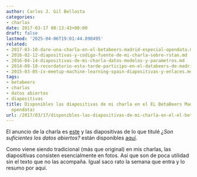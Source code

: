 ```yaml
---
author: Carlos J. Gil Bellosta
categories:
- charlas
date: 2017-03-17 08:13:43+00:00
draft: false
lastmod: '2025-04-06T19:01:44.898495'
related:
- 2017-03-10-dare-una-charla-en-el-betabeers-madrid-especial-opendata.md
- 2016-02-12-diapositivas-y-codigo-fuente-de-mi-charla-sobre-rstan.md
- 2016-04-14-diapositivas-de-mi-charla-datos-modelos-y-parametros.md
- 2014-09-18-recordatorio-esta-tarde-participo-en-el-databeers-de-madrid.md
- 2015-03-05-iv-meetup-machine-learning-spain-diapositivas-y-enlaces.md
tags:
- betabeers
- charlas
- datos abiertos
- diapositivas
title: Disponibles las diapositivas de mi charla en el EL BetaBeers Madrid (especial
  opendata)
url: /2017/03/17/disponibles-las-diapositivas-de-mi-charla-en-el-el-betabeers-madrid-especial-opendata/
---
```


El anuncio de la charla es [este](https://www.datanalytics.com/2017/03/10/dare-una-charla-en-el-betabeers-madrid-especial-opendata/) y las diapositivas de lo que titulé _¿Son suficientes los datos abiertos?_ están disponibles [aquí](https://datanalytics.com/uploads/charla_betabeers_201703).

Como viene siendo tradicional (más que original) en mis charlas, las diapositivas consisten esencialmente en fotos. Así que son de poca utilidad sin el texto que no las acompaña. Igual saco rato la semana que entra y lo resumo por aquí.